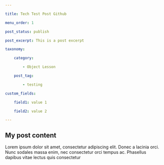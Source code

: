 ```yaml
---

title: Tech Test Post Github

menu_order: 1

post_status: publish

post_excerpt: This is a post excerpt

taxonomy:

    category:

        - Object Lesson

    post_tag:

        - testing

custom_fields:

    field1: value 1

    field2: value 2

---
```


## My post content

Lorem ipsum dolor sit amet, consectetur adipiscing elit. Donec a lacinia orci. Nunc sodales massa enim, nec consectetur orci tempus ac. Phasellus dapibus vitae lectus quis consectetur

